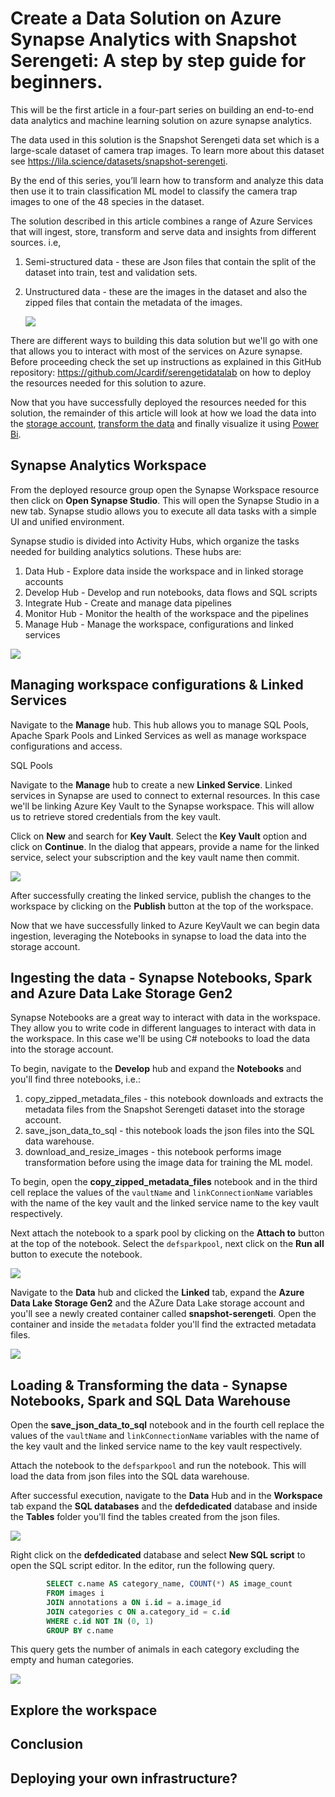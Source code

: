 # Create a Data Solution on Azure Synapse Analytics with Snapshot Serengeti: A step by step guide for beginners. 

This will be the first article in a four-part series on building an end-to-end data analytics and machine learning solution on azure synapse analytics. 

The data used in this solution is the Snapshot Serengeti data set which is a large-scale dataset of camera trap images. To learn more about this dataset see https://lila.science/datasets/snapshot-serengeti. 

By the end of this series, you’ll learn how to transform and analyze this data then use it to train classification ML model to classify the camera trap images to one of the 48 species in the dataset. 

The solution described in this article combines a range of Azure Services that will ingest, store, transform and serve data and insights from different sources. i.e, 

1. Semi-structured data - these are Json files that contain the split of the dataset into train, test and validation sets.
2. Unstructured data - these are the images in the dataset and also the zipped files that contain the metadata of the images.

    ![](/snapshot-serengeti-synapse/images/Azure%20Data%20Lab-%20with%20Sanpshot%20Serengeti.png)

There are different ways to building this data solution but we'll go with one that allows you to interact with most of the services on Azure synapse. Before proceeding check the set up instructions as explained in this  GitHub repository: https://github.com/Jcardif/serengetidatalab on how to deploy the resources needed for this solution to azure.

Now that you have successfully deployed the resources needed for this solution, the remainder of this article will look at how we load the data into the [storage account](https://azure.microsoft.com/en-gb/free/storage/?WT.mc_id=data-89327-jndemenge), [transform the data](https://learn.microsoft.com/en-US/Azure/synapse-analytics/synapse-notebook-activity?WT.mc_id=data-89327-jndemenge&tabs=classical) and finally visualize it using [Power Bi](https://powerbi.microsoft.com/en-us/getting-started-with-power-bi/?WT.mc_id=data-89327-jndemenge).

## Synapse Analytics Workspace
From the deployed resource group open the Synapse Workspace resource then click on **Open Synapse Studio**. This will open the Synapse Studio in a new tab. Synapse studio allows you to execute all data tasks with a simple UI and unified environment.

Synapse studio is divided into Activity Hubs, which organize the tasks needed for building analytics solutions. These hubs are: 
1. Data Hub - Explore data inside the workspace and in linked storage accounts
2. Develop Hub - Develop and run notebooks, data flows and SQL scripts
3. Integrate Hub - Create and manage data pipelines
4. Monitor Hub - Monitor the health of the workspace and the pipelines
5. Manage Hub - Manage the workspace, configurations and linked services

![](/snapshot-serengeti-synapse/images/synapse_studio.png)

## Managing workspace configurations & Linked Services
Navigate to the **Manage** hub. This hub allows you to manage SQL Pools, Apache Spark Pools and Linked Services as well as manage workspace configurations and access. 

SQL Pools


Navigate to the **Manage** hub to create a new **Linked Service**. Linked services in Synapse are used to connect to external resources. In this case we'll be linking Azure Key Vault to the Synapse workspace. This will allow us to retrieve stored credentials from the key vault.

Click on **New** and search for **Key Vault**. Select the **Key Vault** option and click on **Continue**. In the dialog that appears, provide a name for the linked service, select your subscription and the key vault name then commit.

![](/snapshot-serengeti-synapse//images/vault_linked_service.png)

After successfully creating the linked service, publish the changes to the workspace by clicking on the **Publish** button at the top of the workspace.

Now that we have successfully linked to Azure KeyVault we can begin data ingestion, leveraging the Notebooks in synapse to load the data into the storage account. 

## Ingesting the data - Synapse Notebooks, Spark and Azure Data Lake Storage Gen2
Synapse Notebooks are a great way to interact with data in the workspace. They allow you to write code in different languages to interact with data in the workspace. In this case we'll be using C# notebooks to load the data into the storage account.

To begin, navigate to the **Develop** hub and expand the **Notebooks** and you'll find three notebooks, i.e.:
1. copy_zipped_metadata_files - this notebook downloads and extracts the metadata files from the Snapshot Serengeti dataset into the storage account.
2. save_json_data_to_sql - this notebook loads the json files into the SQL data warehouse.
3. download_and_resize_images - this notebook performs image transformation before using the image data for training the ML model. 

To begin, open the **copy_zipped_metadata_files** notebook and in the third cell replace the values of the `vaultName` and `linkConnectionName` variables with the name of the key vault and the linked service name to the key vault respectively.

Next attach the notebook to a spark pool by clicking on the **Attach to** button at the top of the notebook. Select the `defsparkpool`, next click on the **Run all** button to execute the notebook.

![](/snapshot-serengeti-synapse/images/copy_zipped_metadata_files.png)

Navigate to the **Data** hub and clicked the **Linked** tab, expand the **Azure Data Lake Storage Gen2** and the AZure Data Lake storage account and you'll see a newly created container called **snapshot-serengeti**. Open the container and inside the `metadata` folder you'll find the extracted metadata files.

![](/snapshot-serengeti-synapse/images/metadata_files.png)

## Loading & Transforming the data - Synapse Notebooks, Spark and SQL Data Warehouse
Open the **save_json_data_to_sql** notebook and in the fourth cell replace the values of the `vaultName` and `linkConnectionName` variables with the name of the key vault and the linked service name to the key vault respectively.

Attach the notebook to the `defsparkpool` and run the notebook. This will load the data from json files into the SQL data warehouse.

After successful execution, navigate to the **Data** Hub and in the **Workspace** tab expand the **SQL databases** and the **defdedicated** database and inside the **Tables** folder you'll find the tables created from the json files.

![](/snapshot-serengeti-synapse/images/created_tables.png)

Right click on the **defdedicated** database and select **New SQL script** to open the SQL script editor. In the editor, run the following query.

```sql
        SELECT c.name AS category_name, COUNT(*) AS image_count
        FROM images i
        JOIN annotations a ON i.id = a.image_id
        JOIN categories c ON a.category_id = c.id
        WHERE c.id NOT IN (0, 1)
        GROUP BY c.name
```

This query gets the number of animals in each category excluding the empty and human categories. 

![](/snapshot-serengeti-synapse/images/execute_sql_query.png)

## Explore the workspace

## Conclusion

## Deploying your own infrastructure?

